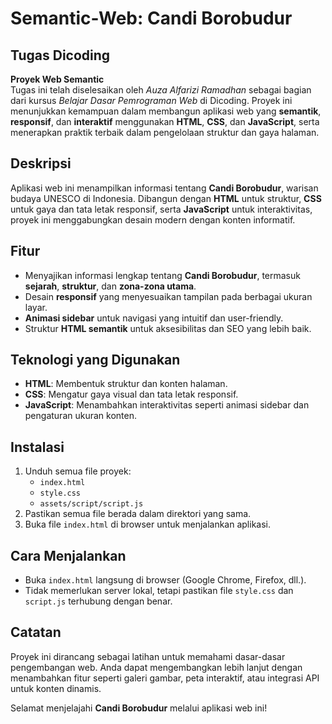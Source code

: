 # Semantic-Web: Candi Borobudur

## Tugas Dicoding

**Proyek Web Semantic**  
Tugas ini telah diselesaikan oleh *Auza Alfarizi Ramadhan* sebagai bagian dari kursus *Belajar Dasar Pemrograman Web* di Dicoding. Proyek ini menunjukkan kemampuan dalam membangun aplikasi web yang **semantik**, **responsif**, dan **interaktif** menggunakan **HTML**, **CSS**, dan **JavaScript**, serta menerapkan praktik terbaik dalam pengelolaan struktur dan gaya halaman.

## Deskripsi

Aplikasi web ini menampilkan informasi tentang **Candi Borobudur**, warisan budaya UNESCO di Indonesia. Dibangun dengan **HTML** untuk struktur, **CSS** untuk gaya dan tata letak responsif, serta **JavaScript** untuk interaktivitas, proyek ini menggabungkan desain modern dengan konten informatif.

## Fitur

- Menyajikan informasi lengkap tentang **Candi Borobudur**, termasuk **sejarah**, **struktur**, dan **zona-zona utama**.  
- Desain **responsif** yang menyesuaikan tampilan pada berbagai ukuran layar.  
- **Animasi sidebar** untuk navigasi yang intuitif dan user-friendly.  
- Struktur **HTML semantik** untuk aksesibilitas dan SEO yang lebih baik.

## Teknologi yang Digunakan

- **HTML**: Membentuk struktur dan konten halaman.  
- **CSS**: Mengatur gaya visual dan tata letak responsif.  
- **JavaScript**: Menambahkan interaktivitas seperti animasi sidebar dan pengaturan ukuran konten.

## Instalasi

1. Unduh semua file proyek:  
   - `index.html`  
   - `style.css`  
   - `assets/script/script.js`  
2. Pastikan semua file berada dalam direktori yang sama.  
3. Buka file `index.html` di browser untuk menjalankan aplikasi.

## Cara Menjalankan

- Buka `index.html` langsung di browser (Google Chrome, Firefox, dll.).  
- Tidak memerlukan server lokal, tetapi pastikan file `style.css` dan `script.js` terhubung dengan benar.

## Catatan

Proyek ini dirancang sebagai latihan untuk memahami dasar-dasar pengembangan web. Anda dapat mengembangkan lebih lanjut dengan menambahkan fitur seperti galeri gambar, peta interaktif, atau integrasi API untuk konten dinamis.

Selamat menjelajahi **Candi Borobudur** melalui aplikasi web ini!
